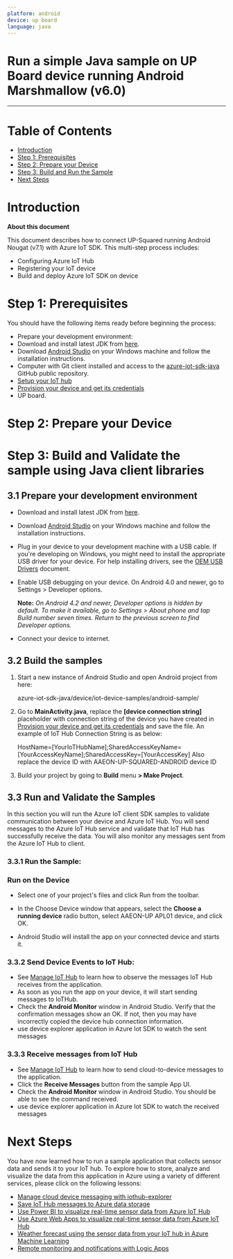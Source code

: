 ```yaml
---
platform: android
device: up board
language: java
---
```


Run a simple Java sample on UP Board device running Android Marshmallow (v6.0)
===
---

# Table of Contents

-   [Introduction](#Introduction)
-   [Step 1: Prerequisites](#Prerequisites)
-   [Step 2: Prepare your Device](#PrepareDevice)
-   [Step 3: Build and Run the Sample](#Build)
-   [Next Steps](#NextSteps)

<a name="Introduction"></a>
# Introduction

**About this document**

This document describes how to connect UP-Squared running Android Nougat (v7.1) with Azure IoT SDK. This multi-step process includes:

-   Configuring Azure IoT Hub
-   Registering your IoT device
-   Build and deploy Azure IoT SDK on device

<a name="Prerequisites"></a>
# Step 1: Prerequisites

You should have the following items ready before beginning the process:

-  Prepare your development environment:
 -   Download and install latest JDK from [here](http://www.oracle.com/technetwork/java/javase/downloads/index.html).
 -   Download [Android Studio](https://developer.android.com/studio/index.html) on your Windows machine and follow the installation instructions.
 -   Computer with Git client installed and access to the [azure-iot-sdk-java](https://github.com/Azure/azure-iot-sdk-java) GitHub public repository.
-   [Setup your IoT hub](local://base_request.html/Azure/azure-iot-device-ecosystem/blob/master/setup_iothub.md)
-   [Provision your device and get its credentials](local://base_request.html/Azure/azure-iot-device-ecosystem/blob/master/manage_iot_hub.md)
-   UP board.

<a name="PrepareDevice"></a>
# Step 2: Prepare your Device


# Step 3: Build and Validate the sample using Java client libraries

<a name="Load"></a>
## 3.1 Prepare your development environment

-   Download and install latest JDK from [here](http://www.oracle.com/technetwork/java/javase/downloads/index.html).

-   Download [Android Studio](https://developer.android.com/studio/index.html) on your Windows machine and follow the installation instructions.

-   Plug in your device to your development machine with a USB cable. If you're developing on Windows, you might need to install the appropriate USB driver for your device. For help installing drivers, see the [OEM USB Drivers](https://developer.android.com/studio/run/oem-usb.html) document.

-   Enable USB debugging on your device. On Android 4.0 and newer, go to Settings > Developer options.

    **Note:** *On Android 4.2 and newer, Developer options is hidden by default. To make it available, go to Settings > About phone and tap Build number seven times. Return to the previous screen to find Developer options.*
-   Connect your device to internet.

<a name="BuildSamples"></a>
## 3.2 Build the samples

1.   Start a new instance of Android Studio and open Android project from here:

        azure-iot-sdk-java/device/iot-device-samples/android-sample/

2.   Go to **MainActivity.java**, replace the **[device connection string]** placeholder with connection string of the device you have created in [Provision your device and get its credentials](local://base_request.html/Azure/azure-iot-device-ecosystem/blob/master/manage_iot_hub.md) and save the file. An example of IoT Hub Connection String is as below:

        HostName=[YourIoTHubName];SharedAccessKeyName=[YourAccessKeyName];SharedAccessKey=[YourAccessKey]
  Also replace the device ID with AAEON-UP-SQUARED-ANDROID device ID

3.   Build your project by going to **Build** menu **> Make Project**.

<a name="Run"></a>
## 3.3 Run and Validate the Samples
   In this section you will run the Azure IoT client SDK samples to validate communication between your device and Azure IoT Hub. You will send messages to the Azure IoT Hub service and validate that IoT Hub has successfully receive the data. You will also monitor any messages sent from the Azure IoT Hub to client.

### 3.3.1 Run the Sample:

### Run on the Device

-   Select one of your project's files and click Run from the toolbar.

-   In the Choose Device window that appears, select the **Choose a running device** radio button, select AAEON-UP APL01 device, and click OK.

-   Android Studio will install the app on your connected device and starts it.


### 3.3.2 Send Device Events to IoT Hub:

-   See [Manage IoT Hub](local://base_request.html/Azure/azure-iot-device-ecosystem/blob/master/manage_iot_hub.md) to learn how to observe the messages IoT Hub receives from the application.
-   As soon as you run the app on your device, it will start sending messages to IoTHub.
-   Check the **Android Monitor** window in Android Studio. Verify that the confirmation messages show an OK. If not, then you may have incorrectly copied the device hub connection information.
-   use device explorer application in Azure Iot SDK to watch the sent messages

### 3.3.3 Receive messages from IoT Hub

-   See [Manage IoT Hub](local://base_request.html/Azure/azure-iot-device-ecosystem/blob/master/manage_iot_hub.md) to learn how to send cloud-to-device messages to the application.
-   Click the **Receive Messages** button from the sample App UI.
-   Check the **Android Monitor** window in Android Studio. You should be able to see the command received.
-   use device explorer application in Azure Iot SDK to watch the received messages

<a name="NextSteps"></a>
# Next Steps
 
You have now learned how to run a sample application that collects sensor data and sends it to your IoT hub. To explore how to store, analyze and visualize the data from this application in Azure using a variety of different services, please click on the following lessons:
 
-   [Manage cloud device messaging with iothub-explorer]
-   [Save IoT Hub messages to Azure data storage]
-   [Use Power BI to visualize real-time sensor data from Azure IoT Hub]
-   [Use Azure Web Apps to visualize real-time sensor data from Azure IoT Hub]
-   [Weather forecast using the sensor data from your IoT hub in Azure Machine Learning]
-   [Remote monitoring and notifications with Logic Apps]   
 
[Manage cloud device messaging with iothub-explorer]: https://docs.microsoft.com/en-us/azure/iot-hub/iot-hub-explorer-cloud-device-messaging
[Save IoT Hub messages to Azure data storage]: https://docs.microsoft.com/en-us/azure/iot-hub/iot-hub-store-data-in-azure-table-storage
[Use Power BI to visualize real-time sensor data from Azure IoT Hub]: https://docs.microsoft.com/en-us/azure/iot-hub/iot-hub-live-data-visualization-in-power-bi
[Use Azure Web Apps to visualize real-time sensor data from Azure IoT Hub]: https://docs.microsoft.com/en-us/azure/iot-hub/iot-hub-live-data-visualization-in-web-apps
[Weather forecast using the sensor data from your IoT hub in Azure Machine Learning]: https://docs.microsoft.com/en-us/azure/iot-hub/iot-hub-weather-forecast-machine-learning
[Remote monitoring and notifications with Logic Apps]: https://docs.microsoft.com/en-us/azure/iot-hub/iot-hub-monitoring-notifications-with-azure-logic-apps
[setup-devbox-linux]: https://github.com/Azure/azure-iot-device-ecosystem/blob/master/get_started/node-devbox-setup.md
[lnk-setup-iot-hub]: ../setup_iothub.md
[lnk-manage-iot-hub]: ../manage_iot_hub.md
 